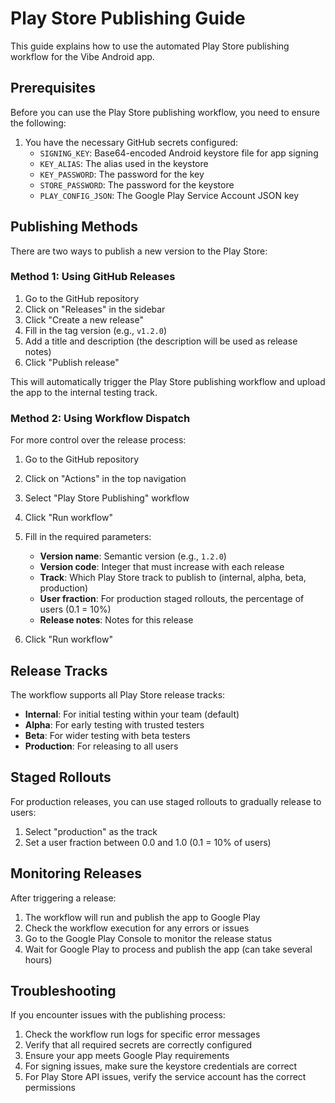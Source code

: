 # Play Store Publishing Guide

This guide explains how to use the automated Play Store publishing workflow for the Vibe Android app.

## Prerequisites

Before you can use the Play Store publishing workflow, you need to ensure the following:

1. You have the necessary GitHub secrets configured:
   - `SIGNING_KEY`: Base64-encoded Android keystore file for app signing
   - `KEY_ALIAS`: The alias used in the keystore
   - `KEY_PASSWORD`: The password for the key
   - `STORE_PASSWORD`: The password for the keystore
   - `PLAY_CONFIG_JSON`: The Google Play Service Account JSON key

## Publishing Methods

There are two ways to publish a new version to the Play Store:

### Method 1: Using GitHub Releases

1. Go to the GitHub repository
2. Click on "Releases" in the sidebar
3. Click "Create a new release"
4. Fill in the tag version (e.g., `v1.2.0`)
5. Add a title and description (the description will be used as release notes)
6. Click "Publish release"

This will automatically trigger the Play Store publishing workflow and upload the app to the internal testing track.

### Method 2: Using Workflow Dispatch

For more control over the release process:

1. Go to the GitHub repository
2. Click on "Actions" in the top navigation
3. Select "Play Store Publishing" workflow
4. Click "Run workflow"
5. Fill in the required parameters:
   - **Version name**: Semantic version (e.g., `1.2.0`)
   - **Version code**: Integer that must increase with each release
   - **Track**: Which Play Store track to publish to (internal, alpha, beta, production)
   - **User fraction**: For production staged rollouts, the percentage of users (0.1 = 10%)
   - **Release notes**: Notes for this release

6. Click "Run workflow"

## Release Tracks

The workflow supports all Play Store release tracks:

- **Internal**: For initial testing within your team (default)
- **Alpha**: For early testing with trusted testers
- **Beta**: For wider testing with beta testers
- **Production**: For releasing to all users

## Staged Rollouts

For production releases, you can use staged rollouts to gradually release to users:

1. Select "production" as the track
2. Set a user fraction between 0.0 and 1.0 (0.1 = 10% of users)

## Monitoring Releases

After triggering a release:

1. The workflow will run and publish the app to Google Play
2. Check the workflow execution for any errors or issues
3. Go to the Google Play Console to monitor the release status
4. Wait for Google Play to process and publish the app (can take several hours)

## Troubleshooting

If you encounter issues with the publishing process:

1. Check the workflow run logs for specific error messages
2. Verify that all required secrets are correctly configured
3. Ensure your app meets Google Play requirements
4. For signing issues, make sure the keystore credentials are correct
5. For Play Store API issues, verify the service account has the correct permissions